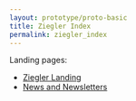 ```yaml
---
layout: prototype/proto-basic
title: Ziegler Index
permalink: ziegler_index
---
```

Landing pages:
* [Ziegler Landing](https://cwig-pattern-library.netlify.app/ziegler)
* [News and Newsletters](https://cwig-pattern-library.netlify.app/admin/#/collections/Baisc%20Pages/entries/ziegler-index)


